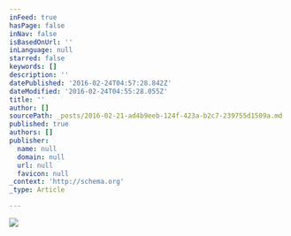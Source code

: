 ```yaml
---
inFeed: true
hasPage: false
inNav: false
isBasedOnUrl: ''
inLanguage: null
starred: false
keywords: []
description: ''
datePublished: '2016-02-24T04:57:28.842Z'
dateModified: '2016-02-24T04:55:28.055Z'
title: ''
author: []
sourcePath: _posts/2016-02-21-ad4b9eeb-124f-423a-b2c7-239755d1509a.md
published: true
authors: []
publisher:
  name: null
  domain: null
  url: null
  favicon: null
_context: 'http://schema.org'
_type: Article

---
```

![](https://s3-us-west-2.amazonaws.com/the-grid-img/p/58e4ea9962bfe51f6deeb0fac7052d85bcbd0cee.jpg)